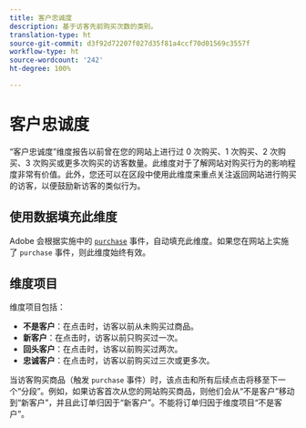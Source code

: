 ```yaml
---
title: 客户忠诚度
description: 基于访客先前购买次数的类别。
translation-type: ht
source-git-commit: d3f92d72207f027d35f81a4ccf70d01569c3557f
workflow-type: ht
source-wordcount: '242'
ht-degree: 100%

---
```



# 客户忠诚度

“客户忠诚度”维度报告以前曾在您的网站上进行过 0 次购买、1 次购买、2 次购买、3 次购买或更多次购买的访客数量。此维度对于了解网站对购买行为的影响程度非常有价值。此外，您还可以在区段中使用此维度来重点关注返回网站进行购买的访客，以便鼓励新访客的类似行为。

## 使用数据填充此维度

Adobe 会根据实施中的 [`purchase`](/help/implement/vars/page-vars/events/event-purchase.md) 事件，自动填充此维度。如果您在网站上实施了 `purchase` 事件，则此维度始终有效。

## 维度项目

维度项目包括：

* **不是客户**：在点击时，访客以前从未购买过商品。
* **新客户**：在点击时，访客以前只购买过一次。
* **回头客户**：在点击时，访客以前购买过两次。
* **忠诚客户**：在点击时，访客以前购买过三次或更多次。

当访客购买商品（触发 `purchase` 事件）时，该点击和所有后续点击将移至下一个“分段”。例如，如果访客首次从您的网站购买商品，则他们会从“不是客户”移动到“新客户”，并且此订单归因于“新客户”。不能将订单归因于维度项目“不是客户”。
